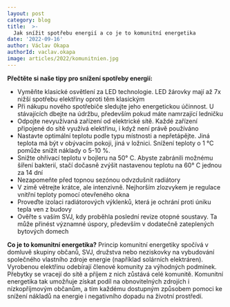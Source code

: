 ```yaml
---
layout: post
category: blog
title:  >-
  Jak snížit spotřebu energií a co je to komunitní energetika
date: '2022-09-16'
author: Václav Okapa
authorId: vaclav.okapa
image: articles/2022/komunitnien.jpg
---
```

**Přečtěte si naše tipy pro snížení spotřeby energií:**
 - Vyměňte klasické osvětlení za LED technologie. LED žárovky mají až 7x nižší spotřebu elektřiny oproti těm klasickým
 - Při nákupu nového spotřebiče sledujte jeho energetickou účinnost. U stávajících dbejte na údržbu, především pokud máte namrzající ledničku
 - Odpojte nevyužívaná zařízení od elektrické sítě. Každé zařízení připojené do sítě využívá elektřinu, i když není právě používáno
 - Nastavte optimální teplotu podle typu místnosti a nepřetápějte. Jiná teplota má být v obývacím pokoji, jiná v ložnici. Snížení teploty o 1 °C pomůže snížit náklady o 5-10 %.
 - Snižte ohřívací teplotu v bojleru na 50° C. Abyste zabránili možnému šíření bakterií, stačí dočasně zvýšit nastavenou teplotu na 60° C jednou za 14 dní
 - Nezapomeňte před topnou sezónou odvzdušnit radiátory
 - V zimě větrejte krátce, ale intenzivně. Nejhorším zlozvykem je regulace vnitřní teploty pomocí otevřeného okna
 - Proveďte izolaci radiátorových výklenků, která je ochrání proti úniku tepla ven z budovy
 - Ověřte s vaším SVJ, kdy proběhla poslední revize otopné soustavy. Ta může přinést významné úspory, především v dodatečně zateplených bytových domech 
 
**Co je to komunitní energetika?**
Princip komunitní energetiky spočívá v domluvě skupiny občanů, SVJ, družstva nebo neziskovky na vybudování společného vlastního zdroje energie (například solárních elektráren). Vyrobenou elektřinu odebírají členové komunity za výhodných podmínek. Přebytky se vracejí do sítě a příjem z nich zůstává celé komunitě. Komunitní energetika tak umožňuje získat podíl na obnovitelných zdrojích i nízkopříjmovým občanům, a tím každému dostupným způsobem pomoci ke snížení nákladů na energie i negativního dopadu na životní prostředí.  
